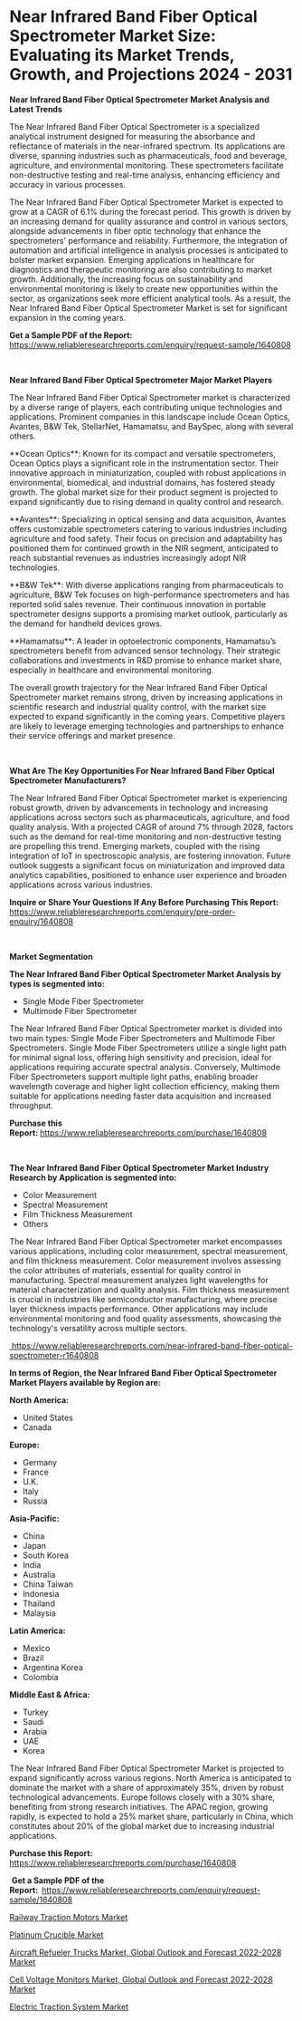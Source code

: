 <p><h1>Near Infrared Band Fiber Optical Spectrometer Market Size: Evaluating its Market Trends, Growth, and Projections 2024 - 2031</h1></p><p><strong>Near Infrared Band Fiber Optical Spectrometer Market Analysis and Latest Trends</strong></p>
<p><p>The Near Infrared Band Fiber Optical Spectrometer is a specialized analytical instrument designed for measuring the absorbance and reflectance of materials in the near-infrared spectrum. Its applications are diverse, spanning industries such as pharmaceuticals, food and beverage, agriculture, and environmental monitoring. These spectrometers facilitate non-destructive testing and real-time analysis, enhancing efficiency and accuracy in various processes.</p><p>The Near Infrared Band Fiber Optical Spectrometer Market is expected to grow at a CAGR of 6.1% during the forecast period. This growth is driven by an increasing demand for quality assurance and control in various sectors, alongside advancements in fiber optic technology that enhance the spectrometers' performance and reliability. Furthermore, the integration of automation and artificial intelligence in analysis processes is anticipated to bolster market expansion. Emerging applications in healthcare for diagnostics and therapeutic monitoring are also contributing to market growth. Additionally, the increasing focus on sustainability and environmental monitoring is likely to create new opportunities within the sector, as organizations seek more efficient analytical tools. As a result, the Near Infrared Band Fiber Optical Spectrometer Market is set for significant expansion in the coming years.</p></p>
<p><strong>Get a Sample PDF of the Report:&nbsp;</strong> <a href="https://www.reliableresearchreports.com/enquiry/request-sample/1640808?utm_campaign=9&utm_medium=2&utm_source=Github&utm_content=ia&utm_term=12102024&utm_id=near-infrared-band-fiber-optical-spectrometer">https://www.reliableresearchreports.com/enquiry/request-sample/1640808</a></p>
<p>&nbsp;</p>
<p><strong>Near Infrared Band Fiber Optical Spectrometer Major Market Players</strong></p>
<p><p>The Near Infrared Band Fiber Optical Spectrometer market is characterized by a diverse range of players, each contributing unique technologies and applications. Prominent companies in this landscape include Ocean Optics, Avantes, B&W Tek, StellarNet, Hamamatsu, and BaySpec, along with several others.</p><p>**Ocean Optics**: Known for its compact and versatile spectrometers, Ocean Optics plays a significant role in the instrumentation sector. Their innovative approach in miniaturization, coupled with robust applications in environmental, biomedical, and industrial domains, has fostered steady growth. The global market size for their product segment is projected to expand significantly due to rising demand in quality control and research.</p><p>**Avantes**: Specializing in optical sensing and data acquisition, Avantes offers customizable spectrometers catering to various industries including agriculture and food safety. Their focus on precision and adaptability has positioned them for continued growth in the NIR segment, anticipated to reach substantial revenues as industries increasingly adopt NIR technologies.</p><p>**B&W Tek**: With diverse applications ranging from pharmaceuticals to agriculture, B&W Tek focuses on high-performance spectrometers and has reported solid sales revenue. Their continuous innovation in portable spectrometer designs supports a promising market outlook, particularly as the demand for handheld devices grows.</p><p>**Hamamatsu**: A leader in optoelectronic components, Hamamatsu’s spectrometers benefit from advanced sensor technology. Their strategic collaborations and investments in R&D promise to enhance market share, especially in healthcare and environmental monitoring.</p><p>The overall growth trajectory for the Near Infrared Band Fiber Optical Spectrometer market remains strong, driven by increasing applications in scientific research and industrial quality control, with the market size expected to expand significantly in the coming years. Competitive players are likely to leverage emerging technologies and partnerships to enhance their service offerings and market presence.</p></p>
<p>&nbsp;</p>
<p><strong>What Are The Key Opportunities For Near Infrared Band Fiber Optical Spectrometer Manufacturers?</strong></p>
<p><p>The Near Infrared Band Fiber Optical Spectrometer market is experiencing robust growth, driven by advancements in technology and increasing applications across sectors such as pharmaceuticals, agriculture, and food quality analysis. With a projected CAGR of around 7% through 2028, factors such as the demand for real-time monitoring and non-destructive testing are propelling this trend. Emerging markets, coupled with the rising integration of IoT in spectroscopic analysis, are fostering innovation. Future outlook suggests a significant focus on miniaturization and improved data analytics capabilities, positioned to enhance user experience and broaden applications across various industries.</p></p>
<p><strong>Inquire or Share Your Questions If Any Before Purchasing This Report:</strong> <a href="https://www.reliableresearchreports.com/enquiry/pre-order-enquiry/1640808?utm_campaign=9&utm_medium=2&utm_source=Github&utm_content=ia&utm_term=12102024&utm_id=near-infrared-band-fiber-optical-spectrometer">https://www.reliableresearchreports.com/enquiry/pre-order-enquiry/1640808</a></p>
<p>&nbsp;</p>
<p><strong>Market Segmentation</strong></p>
<p><strong>The Near Infrared Band Fiber Optical Spectrometer Market Analysis by types is segmented into:</strong></p>
<p><ul><li>Single Mode Fiber Spectrometer</li><li>Multimode Fiber Spectrometer</li></ul></p>
<p><p>The Near Infrared Band Fiber Optical Spectrometer market is divided into two main types: Single Mode Fiber Spectrometers and Multimode Fiber Spectrometers. Single Mode Fiber Spectrometers utilize a single light path for minimal signal loss, offering high sensitivity and precision, ideal for applications requiring accurate spectral analysis. Conversely, Multimode Fiber Spectrometers support multiple light paths, enabling broader wavelength coverage and higher light collection efficiency, making them suitable for applications needing faster data acquisition and increased throughput.</p></p>
<p><strong>Purchase this Report:&nbsp;</strong><a href="https://www.reliableresearchreports.com/purchase/1640808?utm_campaign=9&utm_medium=2&utm_source=Github&utm_content=ia&utm_term=12102024&utm_id=near-infrared-band-fiber-optical-spectrometer">https://www.reliableresearchreports.com/purchase/1640808</a></p>
<p>&nbsp;</p>
<p><strong>The Near Infrared Band Fiber Optical Spectrometer Market Industry Research by Application is segmented into:</strong></p>
<p><ul><li>Color Measurement</li><li>Spectral Measurement</li><li>Film Thickness Measurement</li><li>Others</li></ul></p>
<p><p>The Near Infrared Band Fiber Optical Spectrometer market encompasses various applications, including color measurement, spectral measurement, and film thickness measurement. Color measurement involves assessing the color attributes of materials, essential for quality control in manufacturing. Spectral measurement analyzes light wavelengths for material characterization and quality analysis. Film thickness measurement is crucial in industries like semiconductor manufacturing, where precise layer thickness impacts performance. Other applications may include environmental monitoring and food quality assessments, showcasing the technology's versatility across multiple sectors.</p></p>
<p><a href="https://www.reliableresearchreports.com/near-infrared-band-fiber-optical-spectrometer-r1640808?utm_campaign=9&utm_medium=2&utm_source=Github&utm_content=ia&utm_term=12102024&utm_id=near-infrared-band-fiber-optical-spectrometer">&nbsp;https://www.reliableresearchreports.com/near-infrared-band-fiber-optical-spectrometer-r1640808</a></p>
<p><strong>In terms of Region, the Near Infrared Band Fiber Optical Spectrometer Market Players available by Region are:</strong></p>
<p>
    <p> <strong> North America: </strong>
        <ul>
            <li>United States</li>
            <li>Canada</li>
        </ul>
        </p> 
    <p> <strong> Europe: </strong>
        <ul>
            <li>Germany</li>
            <li>France</li>
            <li>U.K.</li>
            <li>Italy</li>
            <li>Russia</li>
        </ul>
        </p> 
    <p> <strong> Asia-Pacific: </strong>
        <ul>
            <li>China</li>
            <li>Japan</li>
            <li>South Korea</li>
            <li>India</li>
            <li>Australia</li>
            <li>China Taiwan</li>
            <li>Indonesia</li>
            <li>Thailand</li>
            <li>Malaysia</li>
        </ul>
        </p> 
    <p> <strong> Latin America: </strong>
        <ul>
            <li>Mexico</li>
            <li>Brazil</li>
            <li>Argentina Korea</li>
            <li>Colombia</li>
        </ul>
        </p> 
    <p> <strong> Middle East & Africa: </strong>
        <ul>
            <li>Turkey</li>
            <li>Saudi</li>
            <li>Arabia</li>
            <li>UAE</li>
            <li>Korea</li>
        </ul>
    </p>
    </p>
<p><p>The Near Infrared Band Fiber Optical Spectrometer Market is projected to expand significantly across various regions. North America is anticipated to dominate the market with a share of approximately 35%, driven by robust technological advancements. Europe follows closely with a 30% share, benefiting from strong research initiatives. The APAC region, growing rapidly, is expected to hold a 25% market share, particularly in China, which constitutes about 20% of the global market due to increasing industrial applications.</p></p>
<p><strong>Purchase this Report: </strong><a href="https://www.reliableresearchreports.com/purchase/1640808?utm_campaign=9&utm_medium=2&utm_source=Github&utm_content=ia&utm_term=12102024&utm_id=near-infrared-band-fiber-optical-spectrometer">https://www.reliableresearchreports.com/purchase/1640808</a></p>
<p>&nbsp;<strong>Get a Sample PDF of the Report:&nbsp;&nbsp;</strong><a href="https://www.reliableresearchreports.com/enquiry/request-sample/1640808?utm_campaign=9&utm_medium=2&utm_source=Github&utm_content=ia&utm_term=12102024&utm_id=near-infrared-band-fiber-optical-spectrometer">https://www.reliableresearchreports.com/enquiry/request-sample/1640808</a></p>
<p><strong></strong></p>
<p><p><a href="https://issuu.com/reportprime-2/docs/railway-traction-motors-market-size_357de654c255f5?utm_campaign=9&utm_medium=2&utm_source=Github&utm_content=ia&utm_term=12102024&utm_id=near-infrared-band-fiber-optical-spectrometer">Railway Traction Motors Market</a></p><p><a href="https://www.linkedin.com/pulse/regulatory-landscape-its-influence-global-platinum-crucible-market-byiqe?utm_campaign=9&utm_medium=2&utm_source=Github&utm_content=ia&utm_term=12102024&utm_id=near-infrared-band-fiber-optical-spectrometer">Platinum Crucible Market</a></p><p><a href="https://github.com/NarcisoFerry/Market-Research-Report-List-1/blob/main/aircraft-refueler-trucks-market-global-outlook-and-forecast-2022-2028-market.md?utm_campaign=9&utm_medium=2&utm_source=Github&utm_content=ia&utm_term=12102024&utm_id=near-infrared-band-fiber-optical-spectrometer">Aircraft Refueler Trucks Market, Global Outlook and Forecast 2022-2028 Market</a></p><p><a href="https://github.com/globismark/Market-Research-Report-List-5/blob/main/cell-voltage-monitors-market-global-outlook-and-forecast-2022-2028-market.md?utm_campaign=9&utm_medium=2&utm_source=Github&utm_content=ia&utm_term=12102024&utm_id=near-infrared-band-fiber-optical-spectrometer">Cell Voltage Monitors Market, Global Outlook and Forecast 2022-2028 Market</a></p><p><a href="https://issuu.com/reportprime-2/docs/electric-traction-system-market-siz_60b83f46e72fef?utm_campaign=9&utm_medium=2&utm_source=Github&utm_content=ia&utm_term=12102024&utm_id=near-infrared-band-fiber-optical-spectrometer">Electric Traction System Market</a></p></p>